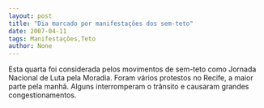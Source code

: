 ```yaml
---
layout: post
title: "Dia marcado por manifestações dos sem-teto"
date: 2007-04-11
tags: Manifestações,Teto
author: None
---
```

Esta quarta foi considerada pelos movimentos de sem-teto como Jornada Nacional de Luta pela Moradia. Foram vários protestos no Recife, a maior parte pela manhã. Alguns interromperam o trânsito e causaram grandes congestionamentos. 